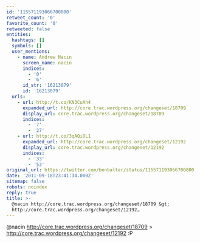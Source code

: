 ```yaml
---
id: '115571193066700800'
retweet_count: '0'
favorite_count: '0'
retweeted: false
entities:
  hashtags: []
  symbols: []
  user_mentions:
    - name: Andrew Nacin
      screen_name: nacin
      indices:
        - '0'
        - '6'
      id_str: '16213079'
      id: '16213079'
  urls:
    - url: http://t.co/KN3CuAh4
      expanded_url: http://core.trac.wordpress.org/changeset/18709
      display_url: core.trac.wordpress.org/changeset/18709
      indices:
        - '7'
        - '27'
    - url: http://t.co/3qAQiOL1
      expanded_url: http://core.trac.wordpress.org/changeset/12192
      display_url: core.trac.wordpress.org/changeset/12192
      indices:
        - '33'
        - '53'
original_url: https://twitter.com/benbalter/status/115571193066700800
date: '2011-09-18T23:41:34.000Z'
sitemap: false
robots: noindex
reply: true
title: >-
  @nacin http://core.trac.wordpress.org/changeset/18709 &gt;
  http://core.trac.wordpress.org/changeset/12192…
---
```


@nacin http://core.trac.wordpress.org/changeset/18709 &gt; http://core.trac.wordpress.org/changeset/12192 :P